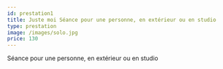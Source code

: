 ```yaml
---
id: prestation1
title: Juste moi Séance pour une personne, en extérieur ou en studio
type: prestation
image: /images/solo.jpg
price: 130
---
```

Séance pour une personne, en extérieur ou en studio

